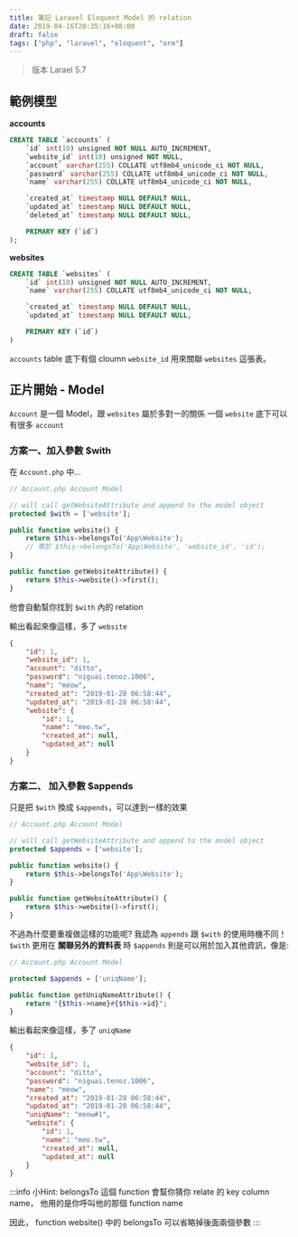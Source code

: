 ```yaml
---
title: 筆記 Laravel Eloquent Model 的 relation
date: 2019-04-16T20:35:16+08:00
draft: false
tags: ["php", "laravel", "eloquent", "orm"]
---
```


> 版本
> Larael 5.7

## 範例模型
**accounts**
```sql
CREATE TABLE `accounts` (
    `id` int(10) unsigned NOT NULL AUTO_INCREMENT,
    `website_id` int(10) unsigned NOT NULL,
    `account` varchar(255) COLLATE utf8mb4_unicode_ci NOT NULL,
    `password` varchar(255) COLLATE utf8mb4_unicode_ci NOT NULL,
    `name` varchar(255) COLLATE utf8mb4_unicode_ci NOT NULL,

    `created_at` timestamp NULL DEFAULT NULL,
    `updated_at` timestamp NULL DEFAULT NULL,
    `deleted_at` timestamp NULL DEFAULT NULL,

    PRIMARY KEY (`id`)
);
```

**websites**
```sql
CREATE TABLE `websites` (
    `id` int(10) unsigned NOT NULL AUTO_INCREMENT,
    `name` varchar(255) COLLATE utf8mb4_unicode_ci NOT NULL,

    `created_at` timestamp NULL DEFAULT NULL,
    `updated_at` timestamp NULL DEFAULT NULL,

    PRIMARY KEY (`id`)
) 
```

`accounts` table 底下有個 cloumn `website_id` 用來關聯 `websites` 這張表。 


## 正片開始 - Model 

`Account` 是一個 Model，跟 `websites` 屬於多對一的關係
一個 `website` 底下可以有很多 `account`

### 方案一、加入參數 $with
在 `Account.php` 中...
```php
// Account.php Account Model

// will call getWebsiteAttribute and append to the model object
protected $with = ['website'];

public function website() {
    return $this->belongsTo('App\Website');
    // 等於 $this->belongsTo('App\Website', 'website_id', 'id'); 
}

public function getWebsiteAttribute() {
    return $this->website()->first();
}
```
他會自動幫你找到 `$with` 內的 relation

輸出看起來像這樣，多了 `website`
```json
{
    "id": 1,
    "website_id": 1,
    "account": "ditto",
    "password": "niguai.tenoz.1006",
    "name": "meow",
    "created_at": "2019-01-28 06:58:44",
    "updated_at": "2019-01-28 06:58:44",
    "website": {
        "id": 1,
        "name": "meo.tw",
        "created_at": null,
        "updated_at": null
    }
}
```


### 方案二、 加入參數 $appends
只是把 `$with` 換成 `$appends`，可以達到一樣的效果
```php
// Account.php Account Model

// will call getWebsiteAttribute and append to the model object
protected $appends = ['website'];

public function website() {
    return $this->belongsTo('App\Website');
}

public function getWebsiteAttribute() {
    return $this->website()->first();
}
```

不過為什麼要重複做這樣的功能呢? 
我認為 `appends` 跟 `$with` 的使用時機不同！
`$with` 更用在 **關聯另外的資料表** 時
`$appends` 則是可以用於加入其他資訊，像是:
```php
// Account.php Account Model

protected $appends = ['uniqName'];

public function getUniqNameAttribute() {
    return "{$this->name}#{$this->id}";
}
```

輸出看起來像這樣，多了 `uniqName`
```json
{
    "id": 1,
    "website_id": 1,
    "account": "ditto",
    "password": "niguai.tenoz.1006",
    "name": "meow",
    "created_at": "2019-01-28 06:58:44",
    "updated_at": "2019-01-28 06:58:44",
    "uniqName": "meow#1",
    "website": {
        "id": 1,
        "name": "meo.tw",
        "created_at": null,
        "updated_at": null
    }
}
```

:::info
小Hint:
belongsTo 這個 function 會幫你猜你 relate 的 key column name， 他用的是你呼叫他的那個 function name

因此，
function website() 中的 belongsTo 可以省略掉後面兩個參數
:::

